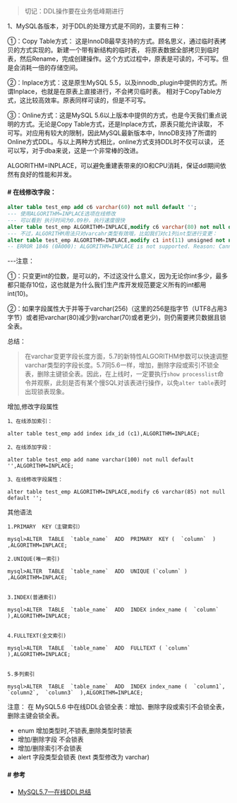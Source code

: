 
> 切记：DDL操作要在业务低峰期进行


1、MySQL各版本，对于DDL的处理方式是不同的，主要有三种：


①：Copy Table方式： 这是InnoDB最早支持的方式。顾名思义，通过临时表拷贝的方式实现的。新建一个带有新结构的临时表，
将原表数据全部拷贝到临时表，然后Rename，完成创建操作。这个方式过程中，原表是可读的，不可写。但是会消耗一倍的存储空间。

②：Inplace方式：这是原生MySQL 5.5，以及innodb_plugin中提供的方式。所谓Inplace，也就是在原表上直接进行，不会拷贝临时表。
相对于CopyTable方式，这比较高效率。原表同样可读的，但是不可写。

③：Online方式：这是MySQL 5.6以上版本中提供的方式，也是今天我们重点说明的方式。无论是Copy Table方式，还是Inplace方式，原表只能允许读取，
不可写。对应用有较大的限制，因此MySQL最新版本中，InnoDB支持了所谓的Online方式DDL。与以上两种方式相比，online方式支持DDL时不仅可以读，
还可以写，对于dba来说，这是一个非常棒的改进。

ALGORITHM=INPLACE，可以避免重建表带来的IO和CPU消耗，保证ddl期间依然有良好的性能和并发。


#### # 在线修改字段：
````sql
alter table test_emp add c6 varchar(60) not null default '';
--- 使用ALGORITHM=INPLACE选项在线修改
--- 可以看到 执行时间为0.09秒，执行速度很快
alter table test_emp ALGORITHM=INPLACE,modify c6 varchar(80) not null default '';
--- 不过，ALGORITHM用法只对varcahr类型有效哦，比如我们对c1列int型进行变更：
alter table test_emp ALGORITHM=INPLACE,modify c1 int(11) unsigned not null;
-- ERROR 1846 (0A000): ALGORITHM=INPLACE is not supported. Reason: Cannot change column type INPLACE. Try ALGORITHM=COPY.

````

---注意：

①：只变更int的位数，是可以的，不过这没什么意义，因为无论你int多少，最多都只能存10位，这也就是为什么我们生产库开发规范要定义所有的int都用int(10)。

②：如果字段属性大于并等于varchar(256)（这里的256是指字节（UTF8占用3字节）或者把varchar(80)减少到varchar(70)或者更少)，则仍需要拷贝数据且锁全表。


总结：

> 在varchar变更字段长度方面，5.7的新特性ALGORITHM参数可以快速调整varchar类型的字段长度。5.7同5.6一样，增加，删除字段或索引不锁全表，删除主键锁全表。因此，在上线时，一定要执行`show processlist`命令并观察，此刻是否有某个慢SQL对该表进行操作，以免`alter table`表时出现锁表现象。


增加,修改字段属性

````
1、在线添加索引：

alter table test_emp add index idx_id (c1),ALGORITHM=INPLACE;

2、在线添加字段：

alter table test_emp add name varchar(100) not null default '',ALGORITHM=INPLACE;

3、在线修改字段属性：

alter table test_emp ALGORITHM=INPLACE,modify c6 varchar(85) not null default '';
````


其他语法 
````
1.PRIMARY  KEY（主键索引）

mysql>ALTER  TABLE  `table_name`  ADD  PRIMARY  KEY (  `column`  ) ,ALGORITHM=INPLACE;

2.UNIQUE(唯一索引)

mysql>ALTER  TABLE  `table_name`  ADD  UNIQUE (`column` ) ,ALGORITHM=INPLACE;


3.INDEX(普通索引)

mysql>ALTER  TABLE  `table_name`  ADD  INDEX index_name (  `column`  ),ALGORITHM=INPLACE;


4.FULLTEXT(全文索引)

mysql>ALTER  TABLE  `table_name`  ADD  FULLTEXT ( `column` ),ALGORITHM=INPLACE;


5.多列索引

mysql>ALTER  TABLE  `table_name`  ADD  INDEX index_name (  `column1`,  `column2`,  `column3`  ),ALGORITHM=INPLACE;
````

注意： 在 MySQL5.6 中在线DDL会锁全表：增加、删除字段或索引不会锁全表，删除主键会锁全表。

- enum 增加类型时,不锁表,删除类型时锁表
- 增加/删除字段 不会锁表
- 增加/删除索引不会锁表
- alert 字段类型会锁表 (text 类型修改为 varchar)

#### # 参考

- [MySQL5.7—在线DDL总结](https://blog.csdn.net/weixin_33691817/article/details/91820141)